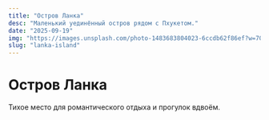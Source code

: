 ```yaml
---
title: "Остров Ланка"
desc: "Маленький уединённый остров рядом с Пхукетом."
date: "2025-09-19"
img: "https://images.unsplash.com/photo-1483683804023-6ccdb62f86ef?w=700&h=300&q=80&fit=crop&auto=format"
slug: "lanka-island"
---
```


# Остров Ланка

Тихое место для романтического отдыха и прогулок вдвоём.